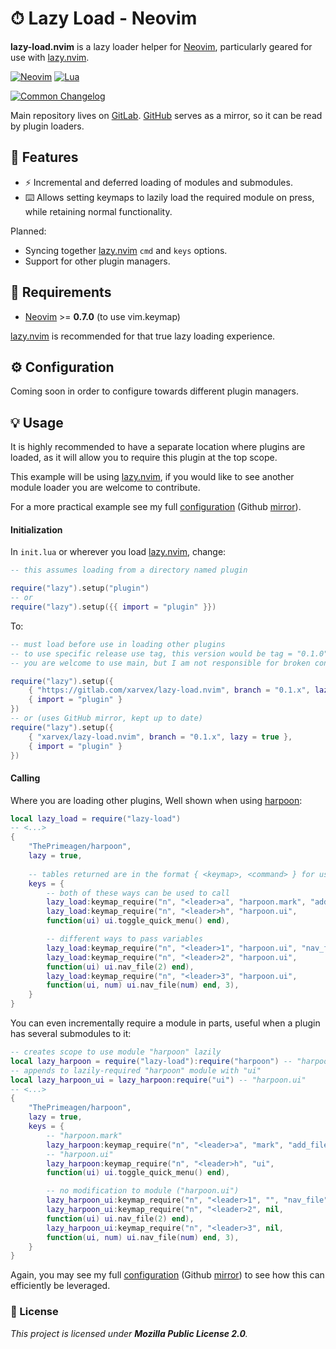 # ⏱ Lazy Load - Neovim

**lazy-load.nvim** is a lazy loader helper for [Neovim], particularly geared
for use with [lazy.nvim].

[![Neovim](https://img.shields.io/badge/Neovim%200.7%2B-%234f9946?style=for-the-badge&logo=neovim&logoColor=white&labelColor=%230f191f)](https://neovim.io)
[![Lua](https://img.shields.io/badge/Lua-%23f8f8f8?style=for-the-badge&logo=lua&logoColor=%2302027d)](https://www.lua.org)

[![Common Changelog](https://common-changelog.org/badge.svg)](https://common-changelog.org)

Main repository lives on [GitLab](https://gitlab.com/xarvex/lazy-load.nvim).
[GitHub](https://github.com/Xarvex/lazy-load.nvim) serves as a mirror, so it
can be read by plugin loaders.


## 🔱 Features

- ⚡️ Incremental and deferred loading of modules and submodules.
- ⌨️ Allows setting keymaps to lazily load the required module on press,
while retaining normal functionality.

Planned:

- Syncing together [lazy.nvim] `cmd` and
`keys` options.
- Support for other plugin managers.

## 🔧 Requirements

- [Neovim] >= **0.7.0** (to use vim.keymap)

[lazy.nvim] is recommended for that true lazy loading experience.

## ⚙️ Configuration

Coming soon in order to configure towards different plugin managers.


## 💡 Usage

It is highly recommended to have a separate location where plugins are loaded,
as it will allow you to require this plugin at the top scope.

This example will be using [lazy.nvim], if you would like to see another module
loader you are welcome to contribute.

For a more practical example see my full
[configuration](https://gitlab.com/dotfyls/neovim) (Github
[mirror](https://github.com/Xarvex/dotfyls-neovim)).


#### Initialization

In `init.lua` or wherever you load [lazy.nvim], change:

```lua
-- this assumes loading from a directory named plugin

require("lazy").setup("plugin")
-- or
require("lazy").setup({{ import = "plugin" }})
```

To:

```lua
-- must load before use in loading other plugins
-- to use specific release use tag, this version would be tag = "0.1.0"
-- you are welcome to use main, but I am not responsible for broken configs

require("lazy").setup({
    { "https://gitlab.com/xarvex/lazy-load.nvim", branch = "0.1.x", lazy = true },
    { import = "plugin" }
})
-- or (uses GitHub mirror, kept up to date)
require("lazy").setup({
    { "xarvex/lazy-load.nvim", branch = "0.1.x", lazy = true },
    { import = "plugin" }
})
```


#### Calling

Where you are loading other plugins, Well shown when using
[harpoon](https://github.com/ThePrimeagen/harpoon):

```lua
local lazy_load = require("lazy-load")
-- <...>
{
    "ThePrimeagen/harpoon",
    lazy = true,
    
    -- tables returned are in the format { <keymap>, <command> } for use with lazy.nvim
    keys = {
        -- both of these ways can be used to call
        lazy_load:keymap_require("n", "<leader>a", "harpoon.mark", "add_file"),
        lazy_load:keymap_require("n", "<leader>h", "harpoon.ui",
        function(ui) ui.toggle_quick_menu() end),

        -- different ways to pass variables
        lazy_load:keymap_require("n", "<leader>1", "harpoon.ui", "nav_file", 1),
        lazy_load:keymap_require("n", "<leader>2", "harpoon.ui",
        function(ui) ui.nav_file(2) end),
        lazy_load:keymap_require("n", "<leader>3", "harpoon.ui",
        function(ui, num) ui.nav_file(num) end, 3),
    }
}
```

You can even incrementally require a module in parts, useful when a plugin
has several submodules to it:

```lua
-- creates scope to use module "harpoon" lazily
local lazy_harpoon = require("lazy-load"):require("harpoon") -- "harpoon"
-- appends to lazily-required "harpoon" module with "ui"
local lazy_harpoon_ui = lazy_harpoon:require("ui") -- "harpoon.ui"
-- <...>
{
    "ThePrimeagen/harpoon",
    lazy = true, 
    keys = {
        -- "harpoon.mark"
        lazy_harpoon:keymap_require("n", "<leader>a", "mark", "add_file"),
        -- "harpoon.ui"
        lazy_harpoon:keymap_require("n", "<leader>h", "ui",
        function(ui) ui.toggle_quick_menu() end),

        -- no modification to module ("harpoon.ui")
        lazy_harpoon_ui:keymap_require("n", "<leader>1", "", "nav_file", 1),
        lazy_harpoon_ui:keymap_require("n", "<leader>2", nil,
        function(ui) ui.nav_file(2) end),
        lazy_harpoon_ui:keymap_require("n", "<leader>3", nil,
        function(ui, num) ui.nav_file(num) end, 3),
    }
}
```

Again, you may see my full [configuration](https://gitlab.com/dotfyls/neovim)
(Github [mirror](https://github.com/Xarvex/dotfyls-neovim)) to see how this can
efficiently be leveraged.


### 📃 License

_This project is licensed under **Mozilla Public License 2.0**._

[Neovim]: https://neovim.io
[lazy.nvim]: https://github.com/folke/lazy.nvim
